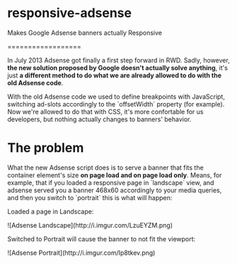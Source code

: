 responsive-adsense
==================

Makes Google Adsense banners actually Responsive

==================

<p>In July 2013 Adsense got finally a first step forward in RWD. Sadly, however, <b>the new solution proposed by Google
doesn't actually solve anything</b>, it's just <b>a different method to do what we are already allowed to do
with the old Adsense code</b>.</p>

<p>With the old Adsense code we used to define breakpoints with JavaScript, switching ad-slots
accordingly to the `offsetWidth` property (for example). Now we're allowed to do that with CSS, it's more confortable
for us developers, but nothing actually changes to banners' behavior.</p>

<h1>The problem</h1>
<p>What the new Adsense script does is to serve a banner that fits the container element's size
<b>on page load and on page load only</b>. Means, for example, that if you loaded a responsive page in `landscape` view,
and adsense served you a banner 468x60 accordingly to your media queries, and then you switch to `portrait`
this is what will happen:</p>

<p>Loaded a page in Landscape:</p>
![Adsense Landscape](http://i.imgur.com/LzuEYZM.png)

<p>Switched to Portrait will cause the banner to not fit the viewport:</p>
![Adsense Portrait](http://i.imgur.com/Ip8tkev.png)
